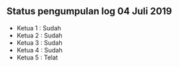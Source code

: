 Status pengumpulan log 04 Juli 2019
---
* Ketua 1 : Sudah
* Ketua 2 : Sudah
* Ketua 3 : Sudah
* Ketua 4 : Sudah
* Ketua 5 : Telat
